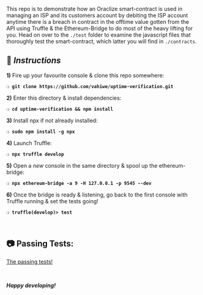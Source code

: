 This repo is to demonstrate how an Oraclize smart-contract is used in managing an ISP and its customers account by debiting the ISP account anytime there is a breach in contract in the offtime value gotten from the API using Truffle & the Ethereum-Bridge to do most of the heavy lifting for you. Head on over to the `./test` folder to examine the javascript files that thoroughly test the smart-contract, which latter you will find in `./contracts`.

## :page_with_curl:  _Instructions_

**1)** Fire up your favourite console & clone this repo somewhere:

__`❍ git clone https://github.com/vahiwe/uptime-verification.git`__

**2)** Enter this directory & install dependencies:

__`❍ cd uptime-verification && npm install`__

**3)** Install npx if not already installed:

__`❍ sudo npm install -g npx `__

**4)** Launch Truffle:

__`❍ npx truffle develop`__

**5)** Open a _new_ console in the same directory & spool up the ethereum-bridge:

__`❍ npx ethereum-bridge -a 9 -H 127.0.0.1 -p 9545 --dev `__

**6)** Once the bridge is ready & listening, go back to the first console with Truffle running & set the tests going!

__`❍ truffle(develop)> test`__

&nbsp;

## :camera: Passing Tests:

[The passing tests!](diesel-price-test.jpg)

&nbsp;

__*Happy developing!*__
